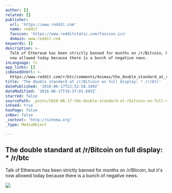```yaml
---
author: []
related: []
publisher:
  url: 'https://www.reddit.com'
  name: reddit
  favicon: 'https://www.redditstatic.com/favicon.ico'
  domain: www.reddit.com
keywords: []
description: >-
  Talk of Ethereum has been strictly banned for months on /r/Bitcoin, but it's
  now allowed today because there is a bunch of negative news.
inLanguage: lt
app_links: []
isBasedOnUrl: >-
  https://www.reddit.com/r/btc/comments/4oimas/the_double_standard_at_rbitcoin_on_full_display/
title: 'The double standard at /r/Bitcoin on full display: * /r/btc'
datePublished: '2016-06-17T22:52:58.349Z'
dateModified: '2016-06-17T18:37:01.605Z'
starred: false
sourcePath: _posts/2016-06-17-the-double-standard-at-rbitcoin-on-full-display-rbtc.md
inFeed: true
hasPage: false
inNav: false
_context: 'http://schema.org'
_type: MediaObject

---
```

<article style=""><h1>The double standard at /r/Bitcoin on full display: * /r/btc</h1><p>Talk of Ethereum has been strictly banned for months on /r/Bitcoin, but it's now allowed today because there is a bunch of negative news.</p><img src="https://www.redditstatic.com/icon.png" /></article>
